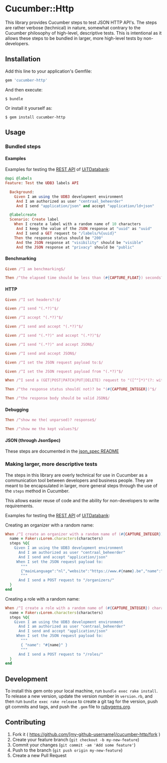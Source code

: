 # Cucumber::Http

This library provides Cucumber steps to test JSON HTTP API's. The
steps are rather verbose (technical) in nature, somewhat contrary to the
Cucumber philosophy of high-level, descriptive tests. This is intentional as
it allows these steps to be bundled in larger, more high-level tests by
non-developers.

## Installation

Add this line to your application's Gemfile:

```ruby
gem 'cucumber-http'
```

And then execute:

    $ bundle

Or install it yourself as:

    $ gem install cucumber-http

## Usage

### Bundled steps

#### Examples

Examples for testing the [REST API](https://apidoc.uitdatabank.be) of
[UiTDatabank](https://www.uitdatabank.be):

```ruby
@api @labels
Feature: Test the UDB3 labels API

  Background:
    Given I am using the UDB3 development environment
     And I am authorized as user "centraal_beheerder"
     And I send "application/json" and accept "application/ld+json"

  @labelcreate
  Scenario: Create label
    When I create a label with a random name of 10 characters
     And I keep the value of the JSON response at "uuid" as "uuid"
     And I send a GET request to "/labels/%{uuid}"
    Then the response status should be "200"
     And the JSON response at "visibility" should be "visible"
     And the JSON response at "privacy" should be "public"
```

#### Benchmarking

```ruby
Given /^I am benchmarking$/
```

```ruby
Then /^the elapsed time should be less than (#{CAPTURE_FLOAT}) seconds?$/
```

#### HTTP

```ruby
Given /^I set headers?:$/
```

```ruby
Given /^I send "(.*?)"$/
```

```ruby
Given /^I accept "(.*?)"$/
```

```ruby
Given /^I send and accept "(.*?)"$/
```

```ruby
Given /^I send "(.*?)" and accept "(.*?)"$/
```

```ruby
Given /^I send "(.*?)" and accept JSON$/
```

```ruby
Given /^I send and accept JSON$/
```

```ruby
Given /^I set the JSON request payload to:$/
```

```ruby
Given /^I set the JSON request payload from "(.*?)"$/
```

```ruby
When /^I send a (GET|POST|PATCH|PUT|DELETE) request to "([^"]*)"(?: with parameters?:)?$/
```

```ruby
Then /^the response status should( not)? be "(#{CAPTURE_INTEGER})"$/
```

```ruby
Then /^the response body should be valid JSON$/
```

#### Debugging

```ruby
Then /^show me the( unparsed)? response$/
```

```ruby
Then /^show me the kept values?$/
```

#### JSON (through JsonSpec)

These steps are documented in the [json_spec README](https://github.com/collectiveidea/json_spec#cucumber)

### Making larger, more descriptive tests

The steps in this library are overly technical for use in Cucumber as a communication
tool between developers and business people. They are meant to be encapsulated in
larger, more general steps through the use of the `steps` method in Cucumber.

This allows easier reuse of code and the ability for non-developers to write
requirements.

Examples for testing the [REST API](https://apidoc.uitdatabank.be) of
[UiTDatabank](https://www.uitdatabank.be):

Creating an organizer with a random name:
```ruby
When /^I create an organizer with a random name of (#{CAPTURE_INTEGER}) characters?$/ do |characters|
  name = Faker::Lorem.characters(characters)
  steps %Q{
    Given I am using the UDB3 development environment
      And I am authorized as user "centraal_beheerder"
      And I send and accept "application/json"
     When I set the JSON request payload to:
       """
       {"mainLanguage":"nl","website":"https://www.#{name}.be","name":"#{name}","contact":[]}
       """
      And I send a POST request to "/organizers/"
  }
end
```

Creating a role with a random name:
```ruby
When /^I create a role with a random name of (#{CAPTURE_INTEGER}) characters?$/ do |characters|
  name = Faker::Lorem.characters(characters)
  steps %Q{
    Given I am using the UDB3 development environment
      And I am authorized as user "centraal_beheerder"
      And I send and accept "application/json"
     When I set the JSON request payload to:
       """
       { "name": "#{name}" }
       """
      And I send a POST request to "/roles/"
  }
end
```

## Development

To install this gem onto your local machine, run `bundle exec rake install`. To release a new version, update the version number in `version.rb`, and then run `bundle exec rake release` to create a git tag for the version, push git commits and tags, and push the `.gem` file to [rubygems.org](https://rubygems.org).

## Contributing

1. Fork it ( https://github.com/[my-github-username]/cucumber-http/fork )
2. Create your feature branch (`git checkout -b my-new-feature`)
3. Commit your changes (`git commit -am 'Add some feature'`)
4. Push to the branch (`git push origin my-new-feature`)
5. Create a new Pull Request
